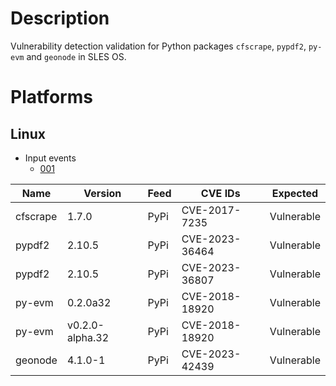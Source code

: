 # Description

Vulnerability detection validation for Python packages `cfscrape`, `pypdf2`, `py-evm` and `geonode` in SLES OS.

# Platforms

## Linux

- Input events
    - [001](input_001.json)


| Name      | Version           | Feed  | CVE IDs         | Expected    |
|-----------|-------------------|-------|-----------------|-------------|
| cfscrape  | 1.7.0             | PyPi  | CVE-2017-7235   | Vulnerable  |
| pypdf2    | 2.10.5            | PyPi  | CVE-2023-36464  | Vulnerable  |
| pypdf2    | 2.10.5            | PyPi  | CVE-2023-36807  | Vulnerable  |
| py-evm    | 0.2.0a32          | PyPi  | CVE-2018-18920  | Vulnerable  |
| py-evm    | v0.2.0-alpha.32   | PyPi  | CVE-2018-18920  | Vulnerable  |
| geonode   | 4.1.0-1           | PyPi  | CVE-2023-42439  | Vulnerable  |
